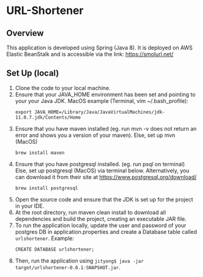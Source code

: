 # URL-Shortener

## Overview
This application is developed using Spring (Java 8). 
It is deployed on AWS Elastic BeanStalk and is accessible via the link: https://smolurl.net/

## Set Up (local)
1. Clone the code to your local machine.
2. Ensure that your JAVA_HOME environment has been set and pointing to your your Java JDK. 
  MacOS example (Terminal, vim ~/.bash_profile): 
    ```
    export JAVA_HOME=/Library/Java/JavaVirtualMachines/jdk-11.0.7.jdk/Contents/Home
    ```
3. Ensure that you have maven installed (eg. run mvn -v does not return an error and shows you a version of your maven). 
   Else, set up mvn (MacOS)
   ```
   brew install maven
   ```
4. Ensure that you have postgresql installed. (eg. run psql on terminal)
    Else, set up postgresql (MacOS) via terminal below. Alternatively, you can download it from their site at https://www.postgresql.org/download/
    ```
    brew install postgresql
    ```
5. Open the source code and ensure that the JDK is set up for the project in your IDE.
6. At the root directory, run maven clean install to download all dependencies and build the project, creating an executable JAR file.
7. To run the application locally, update the user and password of your postgres DB in application.properties and create a Database table called `urlshortener`. 
    Example: 
    ```
    CREATE DATABASE urlshortener;
    ```
8. Then, run the application using `jityong$ java -jar target/urlshortener-0.0.1-SNAPSHOT.jar`.

